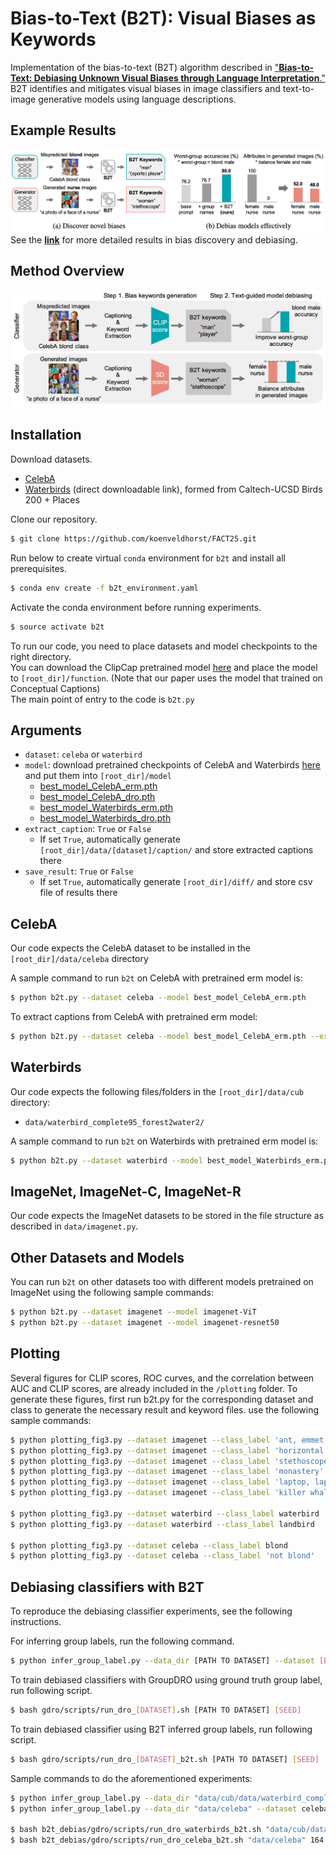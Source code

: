 # Bias-to-Text (B2T): Visual Biases as Keywords

Implementation of the bias-to-text (B2T) algorithm described in ["**Bias-to-Text: Debiasing Unknown Visual Biases through Language Interpretation**."](https://arxiv.org/abs/2301.11104)
B2T identifies and mitigates visual biases in image classifiers and text-to-image generative models using language descriptions.


## Example Results
![plot](./assets/figure_1.png)
See the [**link**](./docs/more_results.MD) for more detailed results in bias discovery and debiasing.

## Method Overview
![plot](./assets/figure_2.png)


## Installation

Download datasets.
- [CelebA](http://mmlab.ie.cuhk.edu.hk/projects/CelebA.html)
- [Waterbirds](https://nlp.stanford.edu/data/dro/waterbird_complete95_forest2water2.tar.gz) (direct downloadable link), formed from Caltech-UCSD Birds 200 + Places

Clone our repository.  
```bash
$ git clone https://github.com/koenveldhorst/FACT25.git
```

Run below to create virtual ```conda``` environment for ```b2t```  and install all prerequisites.
```bash
$ conda env create -f b2t_environment.yaml
```

Activate the conda environment before running experiments.
```bash
$ source activate b2t
```

To run our code, you need to place datasets and model checkpoints to the right directory.  
You can download the ClipCap pretrained model [here](https://github.com/rmokady/CLIP_prefix_caption) and place the model to ```[root_dir]/function```. (Note that our paper uses the model that trained on Conceptual Captions)  
The main point of entry to the code is ```b2t.py```

## Arguments
- ```dataset```: ```celeba``` or ```waterbird```
- ```model```: download pretrained checkpoints of CelebA and Waterbirds [here](https://worksheets.codalab.org/worksheets/0x621811fe446b49bb818293bae2ef88c0) and put them into ```[root_dir]/model```    
  - [best_model_CelebA_erm.pth](https://worksheets.codalab.org/rest/bundles/0x227a9d64524a46e29e34177b8073cb44/contents/blob/logs/best_model.pth)
  - [best_model_CelebA_dro.pth](https://worksheets.codalab.org/rest/bundles/0xa7c89242d1c1442d8c9b94902469ba15/contents/blob/logs/best_model.pth) 
  - [best_model_Waterbirds_erm.pth](https://worksheets.codalab.org/rest/bundles/0x677545cb487b4c98831e70b16ff836e7/contents/blob/logs/best_model.pth)
  - [best_model_Waterbirds_dro.pth](https://worksheets.codalab.org/rest/bundles/0x365690114c2e4b369c489314fdae7e99/contents/blob/logs/best_model.pth)
- ```extract_caption```: ```True``` or ```False```
  - If set ```True```, automatically generate ```[root_dir]/data/[dataset]/caption/``` and store extracted captions there
- ```save_result```: ```True``` or ```False```
  - If set ```True```, automatically generate ```[root_dir]/diff/``` and store csv file of results there

## CelebA
Our code expects the CelebA dataset to be installed in the ```[root_dir]/data/celeba``` directory

A sample command to run ```b2t``` on CelebA with pretrained erm model is:
```bash
$ python b2t.py --dataset celeba --model best_model_CelebA_erm.pth
```

To extract captions from CelebA with pretrained erm model:
```bash
$ python b2t.py --dataset celeba --model best_model_CelebA_erm.pth --extract_caption
```

## Waterbirds
Our code expects the following files/folders in the ```[root_dir]/data/cub``` directory:
- ```data/waterbird_complete95_forest2water2/```

A sample command to run ```b2t``` on Waterbirds with pretrained erm model is:
```bash
$ python b2t.py --dataset waterbird --model best_model_Waterbirds_erm.pth
```
## ImageNet, ImageNet-C, ImageNet-R
Our code expects the ImageNet datasets to be stored in the file structure as described in ```data/imagenet.py```.

## Other Datasets and Models
You can run ```b2t``` on other datasets too with different models pretrained on ImageNet using the following sample commands:
```bash
$ python b2t.py --dataset imagenet --model imagenet-ViT
$ python b2t.py --dataset imagenet --model imagenet-resnet50
```


## Plotting
Several figures for CLIP scores, ROC curves, and the correlation between AUC and CLIP scores, are already included in the ```/plotting``` folder.
To generate these figures, first run b2t.py for the corresponding dataset and class to generate the necessary result and keyword files. 
use the following sample commands:
```bash
$ python plotting_fig3.py --dataset imagenet --class_label 'ant, emmet, pismire'
$ python plotting_fig3.py --dataset imagenet --class_label 'horizontal bar, high bar'
$ python plotting_fig3.py --dataset imagenet --class_label 'stethoscope'
$ python plotting_fig3.py --dataset imagenet --class_label 'monastery'
$ python plotting_fig3.py --dataset imagenet --class_label 'laptop, laptop computer'
$ python plotting_fig3.py --dataset imagenet --class_label 'killer whale, killer, orca, grampus, sea wolf, Orcinus orca'

$ python plotting_fig3.py --dataset waterbird --class_label waterbird
$ python plotting_fig3.py --dataset waterbird --class_label landbird

$ python plotting_fig3.py --dataset celeba --class_label blond
$ python plotting_fig3.py --dataset celeba --class_label 'not blond'
```

## Debiasing classifiers with B2T
<!-- To reproduce the debiasing classifier experiments, see [b2t_debias](b2t_debias).   -->
To reproduce the debiasing classifier experiments, see the following instructions.


For inferring group labels, run the following command.
```bash
$ python infer_group_label.py --data_dir [PATH TO DATASET] --dataset [DATASET] --save_path pseudo_bias/[DATASET].pt
```

To train debiased classifiers with GroupDRO using ground truth group label, run following script. 

```bash
$ bash gdro/scripts/run_dro_[DATASET].sh [PATH TO DATASET] [SEED]
```

To train debiased classifier using B2T inferred group labels, run following script. 

```bash
$ bash gdro/scripts/run_dro_[DATASET]_b2t.sh [PATH TO DATASET] [SEED]
```

Sample commands to do the aforementioned experiments:
```bash
$ python infer_group_label.py --data_dir "data/cub/data/waterbird_complete95_forest2water2" --dataset waterbirds --save_path b2t_debias/pseudo_bias/waterbirds.pt
$ python infer_group_label.py --data_dir "data/celeba" --dataset celeba --save_path b2t_debias/pseudo_bias/celeba.pt

$ bash b2t_debias/gdro/scripts/run_dro_waterbirds_b2t.sh "data/cub/data/waterbird_complete95_forest2water2" 380
$ bash b2t_debias/gdro/scripts/run_dro_celeba_b2t.sh "data/celeba" 164
```

<!-- ## Diffusion models with B2T
To reproduce the diffusion model experiments, see [b2t_diffusion](b2t_diffusion).   -->
